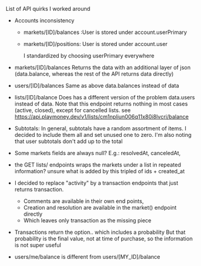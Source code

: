 List of API quirks I worked around

* Accounts inconsistency

  * markets/[ID]/balances :User is stored under account.userPrimary
  * markets/[ID]/positions: User is stored under account.user

    I standardized by choosing userPrimary everywhere
* markets/[ID]/balances
  Returns the data with an additional layer of json
  (data.balance, whereas the rest of the API returns data directly)

* users/[ID]/balances
  Same as above
  data.balances instead of data

* lists/[ID]/balance
  Does has a different version of the problem
  data.users instead of data.
  Note that this endpoint returns nothing in most cases (active, closed), except for cancelled lists.
  see https://api.playmoney.dev/v1/lists/cm1npliun006q11x80i8lvcri/balance

* Subtotals:
  In general, subtotals have a random assortment of items. I decided to include them all
  and set unused one to zero.
  I'm also noting that user subtotals don't add up to the total

* Some markets fields are always null?
  E.g.: resolvedAt, canceledAt,

* the GET lists/ endpoints wraps the markets under a list in repeated information?
  unsure what is added by this tripled of ids + created_at

* I decided to replace "activity" by a transaction endpoints that just returns transaction.
  * Comments are available in their own end points,
  * Creation and resolution are available in the market() endpoint directly
  * Which leaves only transaction as the missing piece
  
* Transactions return the option.. which includes a probability
  But that probability is the final value, not at time of purchase, so the information is not super useful

* users/me/balance is different from users/[MY_ID]/balance